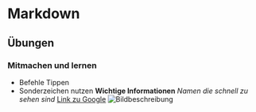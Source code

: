 # Markdown
## Übungen
### Mitmachen und lernen
- Befehle Tippen
- Sonderzeichen nutzen
**Wichtige Informationen**
*Namen die schnell zu sehen sind*
[Link zu Google](https://googl.com)
![Bildbeschreibung]('/home/dci-student/Bilder/Download.jpeg' )
